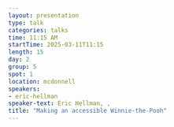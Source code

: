 ```yaml
---
layout: presentation
type: talk
categories: talks
time: 11:15 AM
startTime: 2025-03-11T11:15 
length: 15
day: 2
group: 5
spot: 1
location: mcdonnell
speakers:
- eric-hellman
speaker-text: Eric Hellman, , 
title: "Making an accessible Winnie-the-Pooh"
---
```


